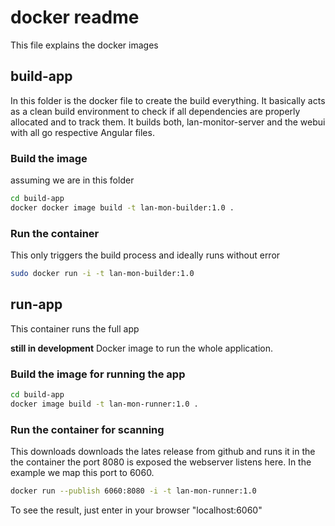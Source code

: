 # docker readme

This file explains the docker images

## build-app

In this folder is the docker file to create the build everything. It basically acts as a clean build environment to check if all dependencies are properly allocated and to track them. It builds both, lan-monitor-server and the webui with all go respective Angular files.

### Build the image

assuming we are in this folder

``` bash
cd build-app
docker docker image build -t lan-mon-builder:1.0 .
```

### Run the container

This only triggers the build process and ideally runs without error

``` bash
sudo docker run -i -t lan-mon-builder:1.0
```

## run-app

This container runs the full app

**still in development** Docker image to run the whole application.

### Build the image for running the app

``` bash
cd build-app
docker image build -t lan-mon-runner:1.0 .
```

### Run the container for scanning

This downloads downloads the lates release from github and runs it in the the container the port 8080 is exposed the webserver listens here. In the example we map this port to 6060.

``` bash
docker run --publish 6060:8080 -i -t lan-mon-runner:1.0
```

To see the result, just enter in your browser "localhost:6060"

